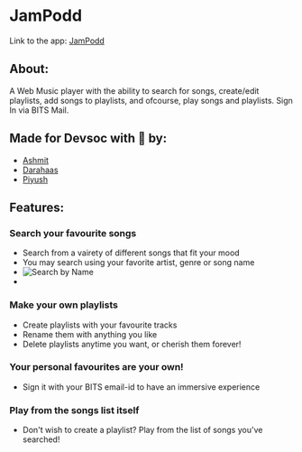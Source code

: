 # JamPodd

Link to the app: [JamPodd](https://jampodd.herokuapp.com)

## About: 
A Web Music player with the ability to search for songs, create/edit playlists, add songs to playlists, and ofcourse, play songs and playlists. 
Sign In via BITS Mail.

## Made for Devsoc with 💙 by:
- [Ashmit](https://github.com/ashmitkx)
- [Darahaas](https://github.com/darahaas15)
- [Piyush](https://github.com/git-pi-e)



## Features:
### Search your favourite songs
- Search from a vairety of different songs that fit your mood
- You may search using your favorite artist, genre or song name
- ![Search by Name](https://i.imgur.com/BUOzwAMl.png)
- 

### Make your own playlists 
- Create playlists with your favourite tracks
- Rename them with anything you like
- Delete playlists anytime you want, or cherish them forever!

### Your personal favourites are your own!
- Sign it with your BITS email-id to have an immersive experience

### Play from the songs list itself
- Don't wish to create a playlist? Play from the list of songs you've searched!





